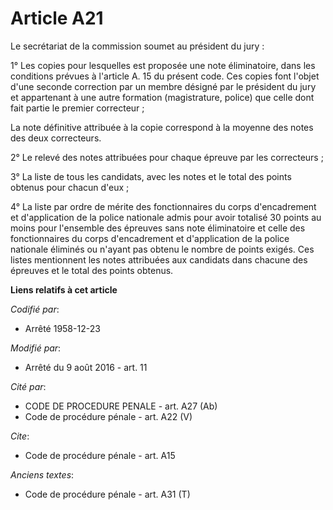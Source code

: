 # Article A21

Le secrétariat de la commission soumet au président du jury : 

1° Les copies pour lesquelles est proposée une note éliminatoire, dans les conditions prévues à l'article A. 15 du présent
code. Ces copies font l'objet d'une seconde correction par un membre désigné par le président du jury et appartenant à une
autre formation (magistrature, police) que celle dont fait partie le premier correcteur ; 

La note définitive attribuée à la copie correspond à la moyenne des notes des deux correcteurs. 

2° Le relevé des notes attribuées pour chaque épreuve par les correcteurs ; 

3° La liste de tous les candidats, avec les notes et le total des points obtenus pour chacun d'eux ; 

4° La liste par ordre de mérite des fonctionnaires du corps d'encadrement et d'application de la police nationale admis pour
avoir totalisé 30 points au moins pour l'ensemble des épreuves sans note éliminatoire et celle des fonctionnaires du corps
d'encadrement et d'application de la police nationale éliminés ou n'ayant pas obtenu le nombre de points exigés. Ces listes
mentionnent les notes attribuées aux candidats dans chacune des épreuves et le total des points obtenus.

**Liens relatifs à cet article**

_Codifié par_:

  - Arrêté 1958-12-23

_Modifié par_:

  - Arrêté du 9 août 2016 - art. 11

_Cité par_:

  - CODE DE PROCEDURE PENALE - art. A27 (Ab)
  - Code de procédure pénale - art. A22 (V)

_Cite_:

  - Code de procédure pénale - art. A15

_Anciens textes_:

  - Code de procédure pénale - art. A31 (T)
